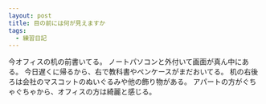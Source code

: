 ```yaml
---
layout: post
title: 目の前には何が見えますか
tags:
  - 練習日記
---
```


今オフィスの机の前書いてる。
ノートパソコンと外付いて画面が真ん中にある。
今日遅くに帰るから、右で教科書やペンケースがまだおいてる。
机の右後ろは会社のマスコットのぬいぐるみや他の飾り物がある。
アパートの方がぐちゃぐちゃから、オフィスの方は綺麗と感じる。
